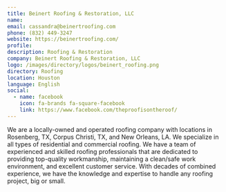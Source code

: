 ```yaml
---
title: Beinert Roofing & Restoration, LLC
name: 
email: cassandra@beinertroofing.com
phone: (832) 449-3247
website: https://beinertroofing.com/
profile: 
description: Roofing & Restoration
company: Beinert Roofing & Restoration, LLC
logo: /images/directory/logos/beinert_roofing.png
directory: Roofing
location: Houston
language: English
social:
  - name: facebook
    icon: fa-brands fa-square-facebook
    link: https://www.facebook.com/theproofisontheroof/
---
```

We are a locally-owned and operated roofing company with locations in Rosenberg, TX, Corpus Christi, TX, and New Orleans, LA. We specialize in all types of residential and commercial roofing. We have a team of experienced and skilled roofing professionals that are dedicated to providing top-quality workmanship, maintaining a clean/safe work environment, and excellent customer service. With decades of combined experience, we have the knowledge and expertise to handle any roofing project, big or small. 